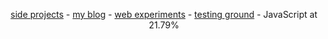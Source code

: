 <p align="center"><a href="https://github.com/dayvidwhy?tab=repositories">side projects</a> - <a href="https://davidyoung.tech">my blog</a> - <a href="https://codepen.io/dayvidwhy">web experiments</a> - <a href="https://codesandbox.io/u/dayvidwhy">testing ground</a> - JavaScript at 21.79%</p>